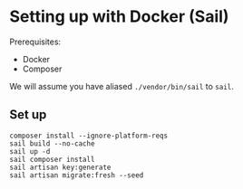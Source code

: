 # Setting up with Docker (Sail)

Prerequisites:
- Docker
- Composer
  
We will assume you have aliased `./vendor/bin/sail` to `sail`.

## Set up
```
composer install --ignore-platform-reqs
sail build --no-cache
sail up -d
sail composer install
sail artisan key:generate
sail artisan migrate:fresh --seed
```